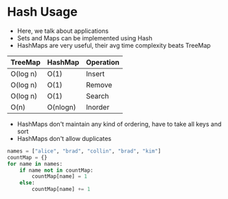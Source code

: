 # Hash Usage

- Here, we talk about applications
- Sets and Maps can be implemented using Hash
- HashMaps are very useful, their avg time complexity beats TreeMap

| TreeMap  | HashMap | Operation |
|----------|---------|-----------|
| O(log n) | O(1)    | Insert    |
| O(log n) | O(1)    | Remove    |
| O(log n) | O(1)    | Search    |
| O(n)     | O(nlogn)| Inorder   |

- HashMaps don't maintain any kind of ordering, have to take all keys and sort
- HashMaps don't allow duplicates
```python
names = ["alice", "brad", "collin", "brad", "kim"]
countMap = {}
for name in names:
    if name not in countMap:
        countMap[name] = 1
    else:
        countMap[name] += 1
```